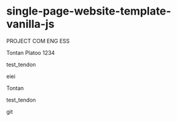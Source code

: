 # single-page-website-template-vanilla-js

PROJECT COM ENG ESS

Tontan Platoo 1234


test_tendon

eiei

Tontan

test_tendon

git

